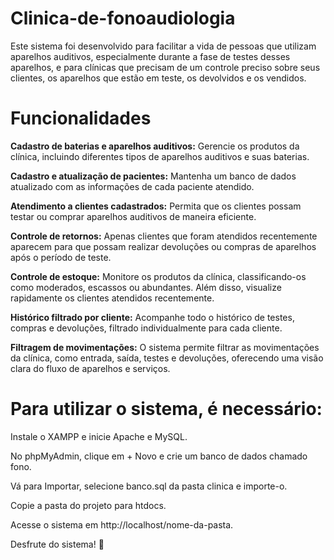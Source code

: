 # Clinica-de-fonoaudiologia

Este sistema foi desenvolvido para facilitar a vida de pessoas que utilizam aparelhos auditivos, especialmente durante a fase de testes desses aparelhos, e para clínicas que precisam de um controle preciso sobre seus clientes, os aparelhos que estão em teste, os devolvidos e os vendidos.

# Funcionalidades

**Cadastro de baterias e aparelhos auditivos:** Gerencie os produtos da clínica, incluindo diferentes tipos de aparelhos auditivos e suas baterias.

**Cadastro e atualização de pacientes:** Mantenha um banco de dados atualizado com as informações de cada paciente atendido.

**Atendimento a clientes cadastrados:** Permita que os clientes possam testar ou comprar aparelhos auditivos de maneira eficiente.

**Controle de retornos:** Apenas clientes que foram atendidos recentemente aparecem para que possam realizar devoluções ou compras de aparelhos após o período de teste.

**Controle de estoque:** Monitore os produtos da clínica, classificando-os como moderados, escassos ou abundantes. Além disso, visualize rapidamente os clientes atendidos recentemente.

**Histórico filtrado por cliente:** Acompanhe todo o histórico de testes, compras e devoluções, filtrado individualmente para cada cliente.

**Filtragem de movimentações:** O sistema permite filtrar as movimentações da clínica, como entrada, saída, testes e devoluções, oferecendo uma visão clara do fluxo de aparelhos e serviços.

# Para utilizar o sistema, é necessário:
Instale o XAMPP e inicie Apache e MySQL.

No phpMyAdmin, clique em + Novo e crie um banco de dados chamado fono.

Vá para Importar, selecione banco.sql da pasta clinica e importe-o.

Copie a pasta do projeto para htdocs.

Acesse o sistema em http://localhost/nome-da-pasta.

Desfrute do sistema! 🌟
